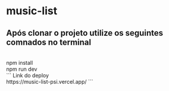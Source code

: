 # music-list
## Após clonar o projeto utilize os seguintes comnados no terminal
<br/>
npm install
<br/>
npm run dev
<br/>
```
Link do deploy
<br/>
https://music-list-psi.vercel.app/
```
